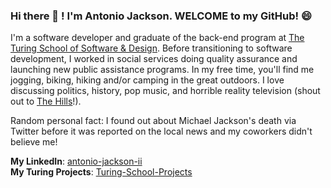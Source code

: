 ### Hi there 👋 ! I'm Antonio Jackson. WELCOME to my GitHub! 😄

I'm a software developer and graduate of the back-end program at [The Turing School of Software & Design](https://github.com/turingschool). Before transitioning to software development, I worked in social services doing quality assurance and launching new public assistance programs. In my free time, you'll find me jogging, biking, hiking and/or camping in the great outdoors. I love discussing politics, history, pop music, and horrible reality television (shout out to [The Hills](https://en.wikipedia.org/wiki/The_Hills_(TV_series))!).  

Random personal fact: I found out about Michael Jackson's death via Twitter before it was reported on the local news and my coworkers didn't believe me!

**My LinkedIn**: [antonio-jackson-ii](https://www.linkedin.com/in/antonio-jackson-ii/)  
**My Turing Projects**: [Turing-School-Projects](https://github.com/Turing-School-Projects)

<!--
**AntonioJacksonII/AntonioJacksonII** is a ✨ _special_ ✨ repository because its `README.md` (this file) appears on your GitHub profile.

Here are some ideas to get you started:

- 🔭 I’m currently working on ...
- 🌱 I’m currently learning ...
- 👯 I’m looking to collaborate on ...
- 🤔 I’m looking for help with ...
- 💬 Ask me about ...
- 📫 How to reach me: ...
- 😄 Pronouns: ...
- ⚡ Fun fact: ...
-->
